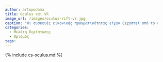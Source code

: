 ```yaml
---
author: artopodama
title: Oculus και VR
image_url: /images/oculus-rift-vr.jpg
caption: "Οι συσκευές εικονικής πραγματικότητας είχαν ξεχαστεί από το εύρη κοινό. Μέχρι που το 2011 ο Palmer Luckey έφτιαξε μόνος του σε ηλικία 18 χρονών το πρωτότυπο όπου βασίστηκε η εταιρία Oculus, το 2012 το παρουσίασε στην έκθεση E3. Όπου ο John Carmack έδειξε ενδιαφέρων και λίγο πριν την αλλαγή του χρόνου η εταιρία όπου ο Carmack είναι συνιδρυτής η Id software ανακοίνωσε ότι τα παιχνίδια της θα τρέχουν σε HMD (head mounted display)."
categories:
  - Μελέτη Περίπτωσης
  - Ορισμός
tags:
---
```


{% include cs-oculus.md %}
